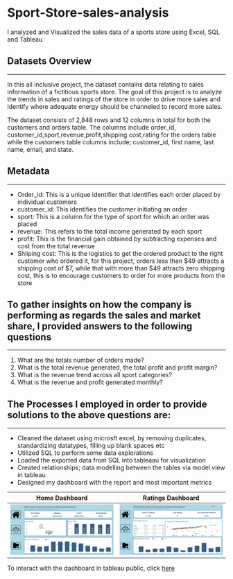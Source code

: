 # Sport-Store-sales-analysis
I analyzed and Visualized the sales data of a sports store using Excel, SQL and Tableau
## Datasets Overview
-----------------------------------
In this all inclusive project, the dataset contains data relating to sales information of a fictitious sports store.
The goal of this project is to analyze the trends in sales and ratings of the store in order to drive more sales and identify where adequate energy should be channeled to record more sales.


 The dataset consists of 2,848 rows and 12 columns in total for both the customers and orders table. The columns include order_id, customer_id,sport,revenue,profit,shipping cost,rating for the orders table while the customers table columns include; customer_id, first name, last name, email, and state.

 ## Metadata
 ------------------------------------------------
 - Order_id: This is a unique identifier that identifies each order placed by individual customers
 - customer_id: This identifies the customer initiating an order
 - sport: This is a column for the type of sport for which an order was placed
 - revenue: This refers to the total income generated by each sport
 - profit: This is the financial gain obtained by subtracting expenses and cost from the total revenue
 - Shiiping cost: This is the logistics to get the ordered product to the right customer who ordered it, for this project, orders less than $49 attracts a shipping cost of $7, while that with more than $49 attracts zero shipping cost, this is to encourage customers to order for more products from the store

## To gather insights on how the company is performing as regards the sales and market share, I provided answers to the following questions
---------------------------------------------------------------------------
1. What are the totals number of orders made?
2. What is the total revenue generated, the total profit and profit margin?
3. What is the revenue trend across all sport categories?
4. What is the revenue and profit generated monthly?

## The Processes I employed in order to provide solutions to the above questions are:
-----------------------------------------------------------------------------------------
- Cleaned the dataset using microsft excel, by removing duplicates, standardizing datatypes, filling up blank spaces etc
- Utilized SQL to perform some data explorations
- Loaded the exported data from SQL into tableaau for visualization
- Created relationships; data modelling between the tables via model view in tableau
- Designed my dashboard with the report and most important metrics

Home Dashboard                                                                                          |  Ratings Dashboard
:------------------------------------------------------------------------------------------------------:|  :--------------------------------------------------------------------------------------------------:
 ![](https://github.com/NIYICODE/Sport-Store-sales-analysis/blob/main/Home%20Dashboard.png)             |  ![](https://github.com/NIYICODE/Sport-Store-sales-analysis/blob/main/Rating%20Dashboard.png)

 To interact with the dashboard in tableau public, click [here](https://public.tableau.com/views/OnlineSportsstoresalesdashboard/HomeDashboard?:language=en-US&:display_count=n&:origin=viz_share_link)
